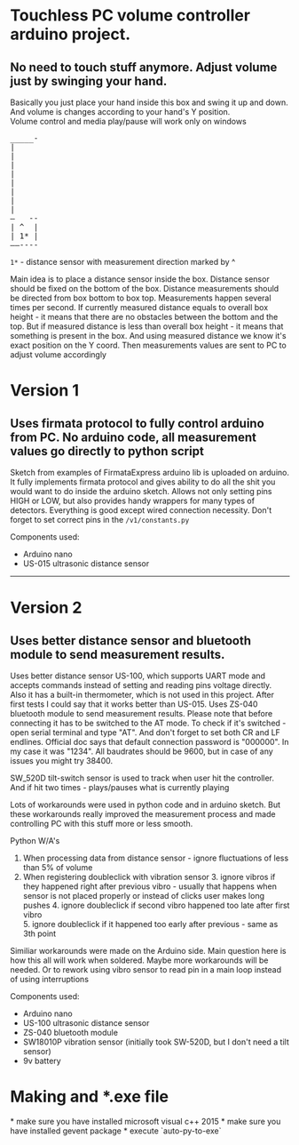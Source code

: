 <h1>Touchless PC volume controller arduino project.</h1>
<h2>
No need to touch stuff anymore. Adjust volume just by swinging your hand. 
</h2>

Basically you just place your hand inside this box and swing it up and down. And volume 
is changes according to your hand's Y position.  
Volume control and media play/pause will work only on windows 

<pre>
_____-
|
|
|
|
|
|
|
|
—   --
| ^  |
| 1* |
——----
</pre>

`1*` - distance sensor with measurement direction marked by ^ 

Main idea is to place a distance sensor inside the box. Distance sensor should 
be fixed on the bottom of the box. Distance measurements should be directed from box bottom to box top. 
Measurements happen several times per second. 
If currently measured distance equals to overall box height - it means that there
are no obstacles between the bottom and the top. But if measured distance is less than overall box 
height - it means that something is present in the box. And using measured distance we know it's
exact position on the Y coord. Then measurements values are sent to PC to adjust volume accordingly  



<h1>Version 1</h1> 
<h2>
Uses firmata protocol to fully control arduino from PC. 
No arduino code, all measurement values go directly to python script 
</h2> 


Sketch from examples of FirmataExpress arduino lib is uploaded on arduino. It fully implements firmata protocol
and gives ability to do all the shit you would want to do inside the arduino sketch. Allows not only setting 
pins HIGH or LOW, but also provides handy wrappers for many types of detectors. Everything is good 
except wired connection necessity.
Don't forget to set correct pins in the `/v1/constants.py`

Components used:
- Arduino nano
- US-015 ultrasonic distance sensor
<hr>


<h1>Version 2</h1>
<h2>
Uses better distance sensor and bluetooth module to send measurement results.
</h2>

Uses better distance sensor US-100, which supports UART mode and accepts commands instead
of setting and reading pins voltage directly. Also it has a built-in thermometer, which is not used in this
project. After first tests I could say that it works better than US-015.
Uses ZS-040 bluetooth module to send measurement results. Please note that before connecting it has to be
switched to the AT mode. To check if it's switched - open serial terminal and type "AT". And don't forget to set 
both CR and LF endlines. Official doc says that default connection password is "000000". In my case it was "1234".
All baudrates should be 9600, but in case of any issues you might try 38400.

SW_520D tilt-switch sensor is used to track when user hit the controller. And if hit two 
times - plays/pauses what is currently playing

Lots of workarounds were used in python code and in arduino sketch. But these workarounds really improved 
the measurement process and made controlling PC with this stuff more or less smooth.

Python W/A's
1. When processing data from distance sensor - ignore fluctuations of less than 5% of volume
2. When registering doubleclick with vibration sensor 
   3. ignore vibros if they happened right after previous vibro - 
      usually that happens when sensor is not placed properly or instead of clicks user makes long pushes
   4. ignore doubleclick if second vibro happened too late after first vibro  
   5. ignore doubleclick if it happened too early after previous - same as 3th point

Similiar workarounds were made on the Arduino side.
Main question here is how this all will work when soldered. Maybe more workarounds will be needed. Or to rework 
using vibro sensor to read pin in a main loop instead of using interruptions


Components used:
- Arduino nano
- US-100 ultrasonic distance sensor
- ZS-040 bluetooth module
- SW18010P vibration sensor (initially took SW-520D, but I don't need a tilt sensor)
- 9v battery





<h1>Making and *.exe file</h1>
* make sure you have installed microsoft visual c++ 2015
* make sure you have installed gevent package
* execute `auto-py-to-exe`
